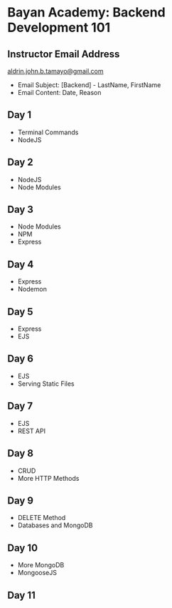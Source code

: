 # **Bayan Academy: Backend Development 101**

## **Instructor Email Address**

aldrin.john.b.tamayo@gmail.com

-   Email Subject: [Backend] - LastName, FirstName
-   Email Content: Date, Reason

## **Day 1**

-   Terminal Commands
-   NodeJS

## **Day 2**

-   NodeJS
-   Node Modules

## **Day 3**

-   Node Modules
-   NPM
-   Express

## **Day 4**

-   Express
-   Nodemon

## **Day 5**

-   Express
-   EJS

## **Day 6**

-   EJS
-   Serving Static Files

## **Day 7**

-   EJS
-   REST API

## **Day 8**

-   CRUD
-   More HTTP Methods

## **Day 9**

-   DELETE Method
-   Databases and MongoDB

## **Day 10**

-   More MongoDB
-   MongooseJS

## **Day 11**